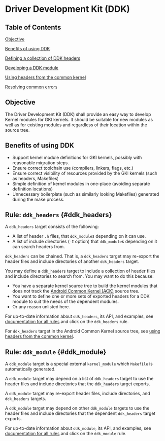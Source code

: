 # Driver Development Kit (DDK)

## Table of Contents

[Objective](#objective)

[Benefits of using DDK](#benefits-of-using-ddk)

[Defining a collection of DDK headers](#ddk_headers)

[Developing a DDK module](#ddk_module)

[Using headers from the common kernel](common_headers.md)

[Resolving common errors](errors.md)

## Objective

The Driver Development Kit (DDK) shall provide an easy way to develop Kernel
modules for GKI kernels. It should be suitable for new modules as well as for
existing modules and regardless of their location within the source tree.

## Benefits of using DDK

* Support kernel module definitions for GKI kernels, possibly with reasonable
  migration steps.
* Ensure correct toolchain use (compilers, linkers, flags, etc.)
* Ensure correct visibility of resources provided by the GKI kernels (such as
  headers, Makefiles)
* Simple definition of kernel modules in one-place (avoiding separate definition
  locations)
* Unnecessary boilerplate (such as similarly looking Makefiles) generated during
  the make process.

## Rule: `ddk_headers` {#ddk_headers}

A `ddk_headers` target consists of the following:

- A list of header `.h` files, that `ddk_module`s depending on it can use.
- A list of include directories (`-I` option) that `ddk_module`s depending on it
  can search headers from.

`ddk_headers` can be chained. That is, a `ddk_headers` target may re-export the
header files and include directories of another `ddk_headers` target.

You may define a `ddk_headers` target to include a collection of header files
and include directories to search from. You may want to do this because:

- You have a separate kernel source tree to build the kernel modules that does
  not track
  the [Android Common Kernel (ACK)](https://android.googlesource.com/kernel/common/)
  source tree.
- You want to define one or more sets of exported headers for a DDK module to
  suit the needs of the dependent modules.
- Or any reason unlisted here.

For up-to-date information about `ddk_headers`, its API, and examples, see
[documentation for all rules](../api_reference.md) and click on
the `ddk_headers` rule.

For `ddk_headers` target in the Android Common Kernel source tree, see
[using headers from the common kernel](common_headers.md).

## Rule: `ddk_module` {#ddk_module}

A `ddk_module` target is a special external `kernel_module` which `Makefile`
is automatically generated.

A `ddk_module` target may depend on a list of `ddk_headers` target to use the
header files and include directories that the `ddk_headers` target exports.

A `ddk_module` target may re-export header files, include directories, and
`ddk_headers` targets.

A `ddk_module` target may depend on other `ddk_module` targets to use the header
files and include directories that the dependent `ddk_headers` target exports.

For up-to-date information about `ddk_module`, its API, and examples, see
[documentation for all rules](../api_reference.md) and click on the `ddk_module`
rule.
